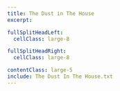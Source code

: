 ```yaml
---
title: The Dust in The House
excerpt:

fullSplitHeadLeft:
  cellClass: large-8

fullSplitHeadRight:
  cellClass: large-8

contentClass: large-5
include: The Dust In The House.txt
---
```

